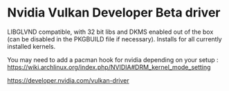 # Nvidia Vulkan Developer Beta driver

LIBGLVND compatible, with 32 bit libs and DKMS enabled out of the box (can be disabled in the PKGBUILD file if necessary). Installs for all currently installed kernels.

You may need to add a pacman hook for nvidia depending on your setup : https://wiki.archlinux.org/index.php/NVIDIA#DRM_kernel_mode_setting

https://developer.nvidia.com/vulkan-driver
